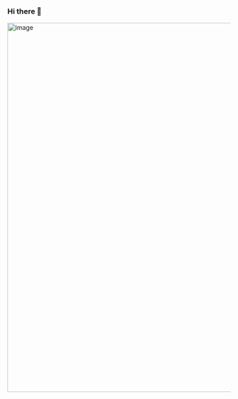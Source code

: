 ### Hi there 👋
<img width="832" alt="image" src="https://github.com/nio2004/nio2004/assets/110836015/b67f58a9-6ea7-4e13-aad6-346156ea1970">


<!--
**nio2004/nio2004** is a ✨ _special_ ✨ repository because its `README.md` (this file) appears on your GitHub profile.

Here are some ideas to get you started:

- 🔭 I’m currently working on ...
- 🌱 I’m currently learning ...
- 👯 I’m looking to collaborate on ...
- 🤔 I’m looking for help with ...
- 💬 Ask me about ...
- 📫 How to reach me: ...
- 😄 Pronouns: ...
- ⚡ Fun fact: ...
-->

